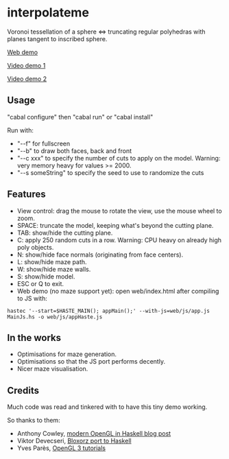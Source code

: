 interpolateme
=============

Voronoi tessellation of a sphere <=> truncating regular polyhedras with planes tangent to inscribed sphere.

[Web demo](http://www.jollycyb.org/haskell_truncate/)

[Video demo 1](https://www.youtube.com/watch?v=SFVgltKpxSA)

[Video demo 2](https://www.youtube.com/watch?v=_JYSKB4cUnA)

Usage
-----

"cabal configure" then "cabal run" or "cabal install"

Run with:

* "--f" for fullscreen
* "--b" to draw both faces, back and front
* "--c xxx" to specify the number of cuts to apply on the model. Warning: very memory heavy for values >= 2000.
* "--s someString" to specify the seed to use to randomize the cuts

Features
--------

* View control: drag the mouse to rotate the view, use the mouse wheel to zoom.
* SPACE: truncate the model, keeping what's beyond the cutting plane.
* TAB: show/hide the cutting plane.
* C: apply 250 random cuts in a row. Warning: CPU heavy on already high poly objects.
* N: show/hide face normals (originating from face centers).
* L: show/hide maze path.
* W: show/hide maze walls.
* S: show/hide model.
* ESC or Q to exit.
* Web demo (no maze support yet): open web/index.html after compiling to JS with:

``hastec '--start=$HASTE_MAIN(); appMain();' --with-js=web/js/app.js MainJs.hs -o web/js/appHaste.js``

In the works
------------

* Optimisations for maze generation.
* Optimisations so that the JS port performs decently.
* Nicer maze visualisation.

Credits
-------

Much code was read and tinkered with to have this tiny demo working.

So thanks to them:

* Anthony Cowley, [modern OpenGL in Haskell blog post](http://www.arcadianvisions.com/blog/?p=224)
* Viktor Devecseri, [Bloxorz port to Haskell](https://hackage.haskell.org/package/bloxorz-0.1.2)
* Yves Parès, [OpenGL 3 tutorials](https://github.com/YPares/Haskell-OpenGL3.1-Tutos)